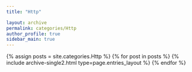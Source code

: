 ```yaml
---
title: "Http"

layout: archive
permalink: categories/Http
author_profile: true
sidebar_main: true
---
```


{% assign posts = site.categories.Http %}
{% for post in posts %} {% include archive-single2.html type=page.entries_layout %} {% endfor %}
